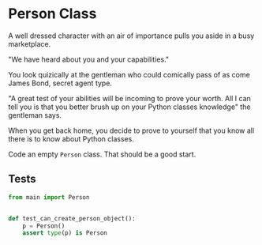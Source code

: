 # Person Class





A well dressed character with an air of importance pulls you aside in a busy marketplace.

"We have heard about you and your capabilities."

You look quizically at the gentleman who could comically pass of as come James Bond, secret agent type.

"A great test of your abilities will be incoming to prove your worth. All I can tell you is that you better brush up on your Python classes knowledge" the gentleman says.

When you get back home, you decide to prove to yourself that you know all there is to know about Python classes.

Code an empty `Person` class. That should be a good start.






## Tests
```python
from main import Person


def test_can_create_person_object():
    p = Person()
    assert type(p) is Person
```
